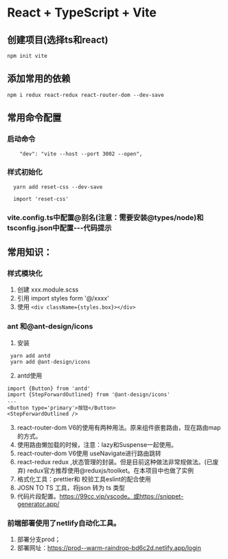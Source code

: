 # React + TypeScript + Vite

## 创建项目(选择ts和react)

```
npm init vite
```

## 添加常用的依赖

```
npm i redux react-redux react-router-dom --dev-save
```

## 常用命令配置

### 启动命令

```
    "dev": "vite --host --port 3002 --open",
```

### 样式初始化

```
  yarn add reset-css --dev-save

  import 'reset-css'
```

### vite.config.ts中配置@别名(注意：需要安装@types/node)和tsconfig.json中配置---代码提示

## 常用知识：

### 样式模块化

1. 创建 xxx.module.scss
2. 引用 import styles form '@/xxxx'
3. 使用 `<div className={styles.box}></div>`

### ant 和@ant-design/icons

1. 安装

```
 yarn add antd
 yarn add @ant-design/icons
```

2. antd使用

```
import {Button} from 'antd'
import {StepForwardOutlined} from '@ant-design/icons'
...
<Button type='primary'>按钮</Button>
<StepForwardOutlined />

```

3. react-router-dom V6的使用有两种用法。原来组件嵌套路由，现在路由map的方式。
4. 使用路由懒加载的时候，注意：lazy和Suspense一起使用。
5. react-router-dom V6使用 useNavigate进行路由跳转
6. react-redux redux ,状态管理的封装。但是目前这种做法非常规做法。(已废弃)
   redux官方推荐使用@reduxjs/toolket。在本项目中也做了实例
7. 格式化工具：prettier和 校验工具eslint的配合使用
8. JOSN TO TS 工具，将json 转为 ts 类型
9. 代码片段配置。https://99cc.vip/vscode。或https://snippet-generator.app/

### 前端部署使用了netlify自动化工具。

1. 部署分支prod；
2. 部署网址：https://prod--warm-raindrop-bd6c2d.netlify.app/login

